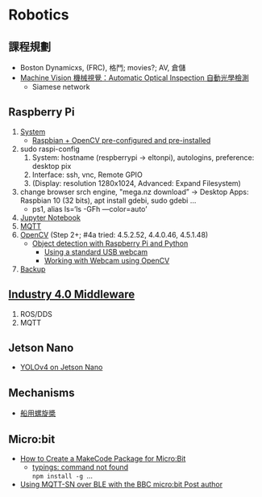 # Robotics

## 課程規劃

* Boston Dynamicxs, (FRC), 格鬥; movies?; AV, 倉儲
* [Machine Vision 機械視覺：Automatic Optical Inspection 自動光學檢測](https://drive.google.com/drive/folders/1zU2HMmcTTuFISprpHuXCQCRPoVyJwP27?usp=sharing)  
  * Siamese network

## Raspberry Pi

1. [System](https://www.raspberrypi.org/software/)
   * [Raspbian + OpenCV pre-configured and pre-installed](https://www.pyimagesearch.com/2016/11/21/raspbian-opencv-pre-configured-and-pre-installed/)
2. sudo raspi-config
   1. System: hostname (respberrypi -> eltonpi), autologins, preference: desktop pix
   2. Interface: ssh, vnc, Remote GPIO
   3. (Display: resolution 1280x1024, Advanced: Expand Filesystem)
3. change browser srch engine,
"mega.nz download” → Desktop Apps: Raspbian 10 (32 bits), apt install gdebi, sudo gdebi …
   * ps1, alias ls=‘ls -GFh —color=auto’
4. [Jupyter Notebook](https://www.instructables.com/Jupyter-Notebook-on-Raspberry-Pi/)
5. [MQTT](https://blog.gtwang.org/iot/raspberry-pi/raspberry-pi-mosquitto-mqtt-broker-iot-integration/)
6. [OpenCV](https://www.pyimagesearch.com/2019/09/16/install-opencv-4-on-raspberry-pi-4-and-raspbian-buster/) (Step 2+; #4a tried: 4.5.2.52, 4.4.0.46, 4.5.1.48)
   * [Object detection with Raspberry Pi and Python](https://medium.datadriveninvestor.com/object-detection-with-raspberry-pi-and-python-bc6b3a1d4972)
     * [Using a standard USB webcam](https://www.raspberrypi.org/documentation/usage/webcams/)
     * [Working with Webcam using OpenCV](https://subscription.packtpub.com/book/hardware_and_creative/9781785285066/7/ch07lvl1sec41/working-with-webcam-using-opencv)
7. [Backup](https://www.raspberrypi.org/documentation/linux/filesystem/backup.md)

## [Industry 4.0 Middleware](https://mediatum.ub.tum.de/doc/1470362/1470362.pdf)

1. ROS/DDS
2. MQTT

## Jetson Nano

* [YOLOv4 on Jetson Nano](https://jkjung-avt.github.io/yolov4/)

## Mechanisms

* [船用螺旋槳](https://www.facebook.com/groups/194618724476829/permalink/856265831645445/)

## Micro:bit

* [How to Create a MakeCode Package for Micro:Bit](https://learn.sparkfun.com/tutorials/how-to-create-a-makecode-package-for-microbit/all)  
  * [typings: command not found](https://github.com/hicsail/ionic-hockeyapp/issues/6)  
    ```npm install -g ```...  
* [Using MQTT-SN over BLE with the BBC micro:bit
Post author](https://blog.benjamin-cabe.com/2017/01/16/using-mqtt-sn-over-ble-with-the-bbc-microbit)  